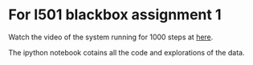 # For I501 blackbox assignment 1

Watch the video of the system running for 1000 steps at [here](https://youtu.be/xrra6VpuL3s).

The ipython notebook cotains all the code and explorations of the data.
